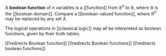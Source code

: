 A __boolean function__ of $n$ variables is a [[function]] from $\mathbb{B}^n$ to $\mathbb{B}$, where $\mathbb{B}$ is the [[boolean domain]].  Compare a [[boolean-valued function]], where $\mathbb{B}^n$ may be replaced by any set $X$.

The logical operations in [[classical logic]] may all be interpreted as boolean functions, given by their truth tables.


[[!redirects Boolean function]]
[[!redirects Boolean functions]]
[[!redirects boolean functions]]